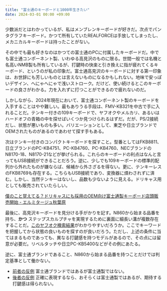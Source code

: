 ```yaml
---
title: "富士通のキーボードと1000年生きたい"
date: 2024-03-01 00:00 +09:00
---
```


少数派だとはわかっているが、私はメンブレンキーボードが好きだ。次点でパンタグラフキーボード。かつて所有していたREALFORCEは手放してしまったし、メカニカルキーボードは持ったことがない。

その中でも最も好きなのはかつての富士通のPCに付属したキーボードだ。中でも富士通コンポーネント製、いわゆる高見沢のものに限る。世間一般では名機と名高いNMB製も所有しているが、打鍵時の快楽と引き換えに指が疲れてくるキーボード、というのが私の印象だ。富士通高見沢のキーボードに対する第一印象は、お世辞にも芳しいものとは言えないものになるかもしれない。地味で安っぽいデザイン、へにゃへにゃで浅いストローク。だけど、使い続けるとこのキーボードの良さがわかる。力を入れずに打つことができるので疲れないのだ。

しかしながら、2024年現在において、富士通コンポーネント製のキーボードを入手することはやや難しい。最もありうる手段は、FMV-KB321を中古で手に入れることだ。テンキー付きの109キーボードで、ヤフオクやメルカリ、あるいはハードオフの青箱の中を探せばいくつか見つけられるはずだ。だが、PS/2接続だし、状態が悪いものも多い。バリエーションとして、東芝や日立ブランドでOEMされたものがあるのであわせて探す手もある。

次はテンキー付きのコンパクトキーボードを探すこと。型番としてはFKB8811、日立ブランドのPC-KB4751、PC-KB4760、PC-KB4760、NECブランドのN8170-18、N8170-21などが挙げられる。これらのキーボードの利点はなんと言ってもUSB接続ができることだろう。逆に、少しでも109キーボードの標準的配列から外れたものが嫌ならば、候補から外さざるを得ない。更に、テンキーレスのFKB8769も存在する。こちらもUSB接続であり、変換器に煩わされずに済む。しかし、当然テンキーはないし、品数も少ないように見える。ドリキャス用としても販売されていたらしい。

[僕のこと覚えてる？ドリキャスにも採用のOEM向け富士通製キーボード店頭販売開始 - エルミタージュ秋葉原](https://www.gdm.or.jp/crew/2013/0409/26086)

最後に、高見沢キーボードを見分ける手がかりを記す。N860から始まる品番を持ち、__かつ__ ステップスカルプチャを実現するために裏面に細長い溝が複数存在することだ。[このヤフオク検索結果](https://auctions.yahoo.co.jp/search/search?p=N860&auccat=2084219324)がわかりやすいだろうか。ここでキーワードを把握してから状態の良いものを探すのが良いだろう。ただし、上述の条件に当てはまるものであっても、異なる打鍵感を持つモデルがあるので、その点には留意が必要だ。リベルタッチや日立PC-KB5400などがその例にあたる。

逆に、富士通ブランドであること、N860から始まる品番を持つことだけでは判定基準として働かない。

- [前者の反例](https://direct.jp.fujitsu.com/pid/p/input/keyboard)
    富士通ブランドではあるが富士通製ではない。
- [後者の反例](https://auctions.yahoo.co.jp/search/search?p=n860&auccat=2084313963)
    正確に表現するなら、おそらくは富士通製ではあるが、期待する打鍵感は得られない。
